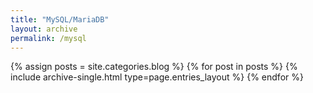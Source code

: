 ```yaml
---
title: "MySQL/MariaDB"
layout: archive
permalink: /mysql
---
```


{% assign posts = site.categories.blog %}
{% for post in posts %} {% include archive-single.html type=page.entries_layout %} {% endfor %}